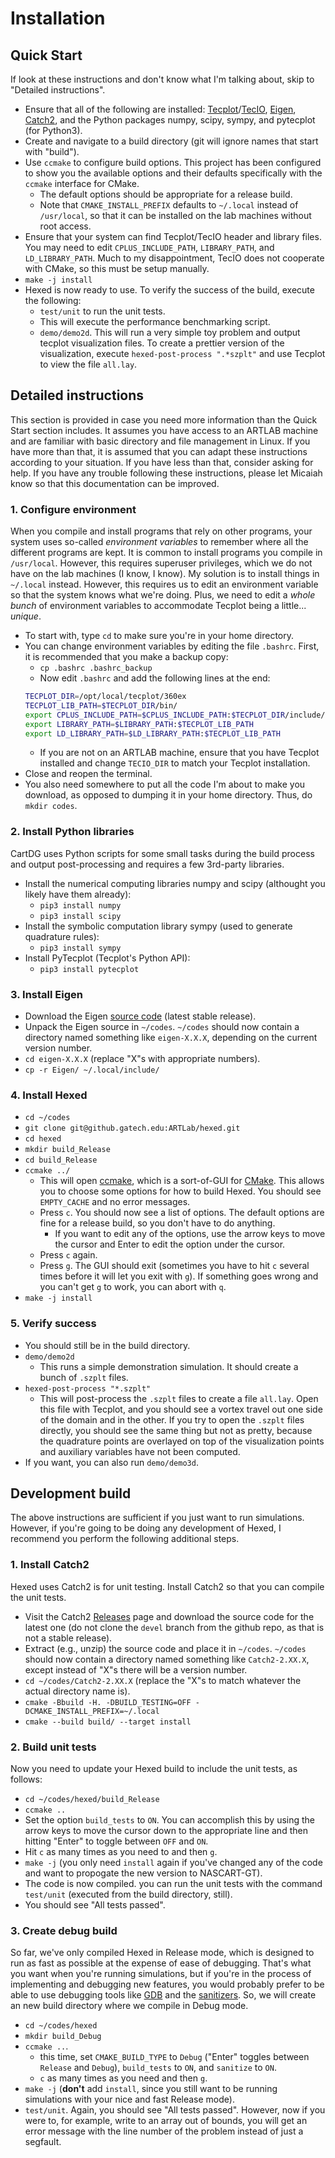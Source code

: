 # Installation

## Quick Start
If look at these instructions and don't know what I'm talking about, skip to "Detailed instructions".
* Ensure that all of the following are installed:
  [Tecplot](https://www.tecplot.com/)/[TecIO](https://www.tecplot.com/products/tecio-library/),
  [Eigen](https://eigen.tuxfamily.org/), [Catch2](https://github.com/catchorg/Catch2),
  and the Python packages numpy, scipy, sympy, and pytecplot (for Python3).
* Create and navigate to a build directory (git will ignore names that start with "build").
* Use `ccmake` to configure build options.
  This project has been configured to show you the available options and their defaults specifically with the `ccmake` interface for CMake.
  * The default options should be appropriate for a release build.
  * Note that `CMAKE_INSTALL_PREFIX` defaults to `~/.local` instead of `/usr/local`, so that it can be installed on the lab machines without root access.
* Ensure that your system can find Tecplot/TecIO header and library files. You may need to edit `CPLUS_INCLUDE_PATH`, `LIBRARY_PATH`, and `LD_LIBRARY_PATH`.
  Much to my disappointment, TecIO does not cooperate with CMake, so this must be setup manually.
* `make -j install`
* Hexed is now ready to use. To verify the success of the build, execute the following:
  * `test/unit` to run the unit tests.
  * This will execute the performance benchmarking script.
  * `demo/demo2d`. This will run a very simple toy problem and output tecplot visualization files.
    To create a prettier version of the visualization, execute `hexed-post-process ".*szplt"` and use Tecplot to view the file `all.lay`.

## Detailed instructions
This section is provided in case you need more information than the Quick Start section includes. It assumes you have access to an ARTLAB
machine and are familiar with basic directory and file management in Linux. If you have more than that, it is assumed that you can adapt these
instructions according to your situation. If you have less than that, consider asking for help. If you have any trouble following these instructions,
please let Micaiah know so that this documentation can be improved.

### 1. Configure environment
When you compile and install programs that rely on other programs,
your system uses so-called *environment variables* to remember where all the different programs are kept.
It is common to install programs you compile in `/usr/local`.
However, this requires superuser privileges, which we do not have on the lab machines (I know, I know).
My solution is to install things in `~/.local` instead.
However, this requires us to edit an environment variable so that the system knows what we're doing.
Plus, we need to edit a *whole bunch* of environment variables to accommodate Tecplot being a little... *unique*.
* To start with, type `cd` to make sure you're in your home directory.
* You can change environment variables by editing the file `.bashrc`.
  First, it is recommended that you make a backup copy:
  * `cp .bashrc .bashrc_backup`
  * Now edit `.bashrc` and add the following lines at the end:
  ```bash
  TECPLOT_DIR=/opt/local/tecplot/360ex
  TECPLOT_LIB_PATH=$TECPLOT_DIR/bin/
  export CPLUS_INCLUDE_PATH=$CPLUS_INCLUDE_PATH:$TECPLOT_DIR/include/:~/.local/include/
  export LIBRARY_PATH=$LIBRARY_PATH:$TECPLOT_LIB_PATH
  export LD_LIBRARY_PATH=$LD_LIBRARY_PATH:$TECPLOT_LIB_PATH
  ```
    * If you are not on an ARTLAB machine, ensure that you have Tecplot installed and change `TECIO_DIR` to match your Tecplot installation.
* Close and reopen the terminal.
* You also need somewhere to put all the code I'm about to make you download, as opposed to dumping it in your home directory.
  Thus, do `mkdir codes`.

### 2. Install Python libraries
CartDG uses Python scripts for some small tasks during the build process and output post-processing and requires
a few 3rd-party libraries.
* Install the numerical computing libraries numpy and scipy (althought you likely have them already):
  * `pip3 install numpy`
  * `pip3 install scipy`
* Install the symbolic computation library sympy (used to generate quadrature rules):
  * `pip3 install sympy`
* Install PyTecplot (Tecplot's Python API):
  * `pip3 install pytecplot`
### 3. Install Eigen
* Download the Eigen [source code](http://eigen.tuxfamily.org/index.php?title=Main_Page#Download) (latest stable release).
* Unpack the Eigen source in `~/codes`. `~/codes` should now contain a directory named something like `eigen-X.X.X`, depending on the
  current version number.
* `cd eigen-X.X.X` (replace "X"s with appropriate numbers).
* `cp -r Eigen/ ~/.local/include/`
### 4. Install Hexed
  * `cd ~/codes`
  * `git clone git@github.gatech.edu:ARTLab/hexed.git`
  * `cd hexed`
  * `mkdir build_Release`
  * `cd build_Release`
  * `ccmake ../`
    * This will open [ccmake](https://cmake.org/cmake/help/latest/manual/ccmake.1.html), which is a sort-of-GUI for [CMake](https://cmake.org/).
      This allows you to choose some options for how to build Hexed.
      You should see `EMPTY_CACHE` and no error messages.
    * Press `c`. You should now see a list of options. The default options are fine for a release build, so you don't have to do anything.
      * If you want to edit any of the options, use the arrow keys to move the cursor and Enter to edit the option under the cursor.
    * Press `c` again.
    * Press `g`. The GUI should exit (sometimes you have to hit `c` several times before it will let you exit with `g`).
      If something goes wrong and you can't get `g` to work, you can abort with `q`.
  * `make -j install`
### 5. Verify success
*  You should still be in the build directory.
* `demo/demo2d`
  * This runs a simple demonstration simulation. It should create a bunch of `.szplt` files.
* `hexed-post-process "*.szplt"`
  * This will post-process the `.szplt` files to create a file `all.lay`. Open this file with Tecplot, and you should see
    a vortex travel out one side of the domain and in the other. If you try to open the `.szplt` files directly, you should see the same
    thing but not as pretty, because the quadrature points are overlayed on top of the visualization points and auxiliary variables have not been computed.
* If you want, you can also run `demo/demo3d`.

## Development build
The above instructions are sufficient if you just want to run simulations.
However, if you're going to be doing any development of Hexed, I recommend you perform the following additional steps.

### 1. Install Catch2
Hexed uses Catch2 is for unit testing. Install Catch2 so that you can compile the unit tests.
* Visit the Catch2 [Releases](https://github.com/catchorg/Catch2/releases) page and download the source code
  for the latest one (do not clone the `devel` branch from the github repo, as that is not a stable release).
* Extract (e.g., unzip) the source code and place it in `~/codes`. `~/codes` should now contain a directory named something like `Catch2-2.XX.X`,
  except instead of "X"s there will be a version number.
* `cd ~/codes/Catch2-2.XX.X` (replace the "X"s to match whatever the actual directory name is).
* `cmake -Bbuild -H. -DBUILD_TESTING=OFF -DCMAKE_INSTALL_PREFIX=~/.local`
* `cmake --build build/ --target install`

### 2. Build unit tests
Now you need to update your Hexed build to include the unit tests, as follows:
* `cd ~/codes/hexed/build_Release`
* `ccmake ..`
* Set the option `build_tests` to `ON`.
  You can accomplish this by using the arrow keys to move the cursor down to the appropriate line and then hitting "Enter" to toggle between `OFF` and `ON`.
* Hit `c` as many times as you need to and then `g`.
* `make -j` (you only need `install` again if you've changed any of the code and want to propogate the new version to NASCART-GT).
* The code is now compiled. you can run the unit tests with the command `test/unit` (executed from the build directory, still).
* You should see "All tests passed".

### 3. Create debug build
So far, we've only compiled Hexed in Release mode, which is designed to run as fast as possible at the expense of ease of debugging.
That's what you want when you're running simulations, but if you're in the process of implementing and debugging new features,
you would probably prefer to be able to use debugging tools like [GDB](https://www.sourceware.org/gdb/) and the [sanitizers](https://gcc.gnu.org/onlinedocs/gcc/Instrumentation-Options.html).
So, we will create an new build directory where we compile in Debug mode.
* `cd ~/codes/hexed`
* `mkdir build_Debug`
* `ccmake ..`.
  * this time, set `CMAKE_BUILD_TYPE` to `Debug` ("Enter" toggles between `Release` and `Debug`),
    `build_tests` to `ON`, and `sanitize` to `ON`.
  * `c` as many times as you need and then `g`.
* `make -j` (**don't** add `install`, since you still want to be running simulations with your nice and fast Release mode).
* `test/unit`. Again, you should see "All tests passed".
   However, now if you were to, for example, write to an array out of bounds, you will get an error message with the line number of the problem
   instead of just a segfault.
